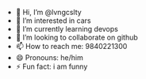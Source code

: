 - 👋 Hi, I’m @lvngcslty
- 👀 I’m interested in cars
- 🌱 I’m currently learning devops
- 💞️ I’m looking to collaborate on github
- 📫 How to reach me: 9840221300
- 😄 Pronouns: he/him
- ⚡ Fun fact: i am funny
